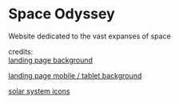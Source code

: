 # Space Odyssey
 Website dedicated to the vast expanses of space

credits: <br>
[landing page background](https://pixabay.com/photos/earth-moon-space-planet-world-1365995/)

[landing page mobile / tablet background]()

[solar system icons](https://pixabay.com/users/paulocvs-17110386/)
